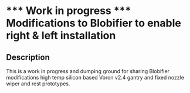 # *** Work in progress *** Modifications to Blobifier to enable right & left installation

## Description

This is a work in progress and dumping ground for sharing Blobifier modifications high temp silicon based Voron v2.4 gantry and fixed nozzle wiper and rest prototypes.
